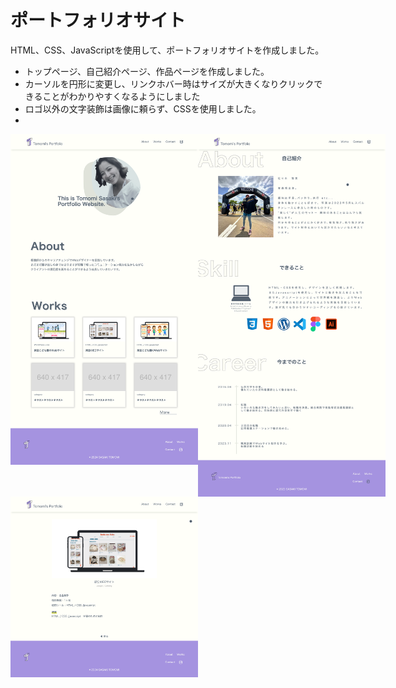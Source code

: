 # ポートフォリオサイト
HTML、CSS、JavaScriptを使用して、ポートフォリオサイトを作成しました。

- トップページ、自己紹介ページ、作品ページを作成しました。
- カーソルを円形に変更し、リンクホバー時はサイズが大きくなりクリックできることがわかりやすくなるようにしました
- ロゴ以外の文字装飾は画像に頼らず、CSSを使用しました。
- 


<div style="display: flex;
    align-items: flex-start;">
<img src="https://github.com/Tomomitonny/html-css-portfolioSite/blob/main/screenshot/topPage.html.png" style="width:300px; height:auto; ">
<img src="https://github.com/Tomomitonny/html-css-portfolioSite/blob/main/screenshot/aboutPage.html.png" style="width:300px; height:auto; ">
</div>
<img src="https://github.com/Tomomitonny/html-css-portfolioSite/blob/main/screenshot/worksPage.html.png" style="width:300px; height:auto; ">

  

